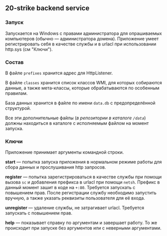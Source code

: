 ## 20-strike backend service

### Запуск

Запускается на Windows с правами администратора для опрашиваемых компьютеров (обычно — администратора домена). Приложение умеет регистрировать себя в качестве службы и в urlacl при использовании http.sys (см "Ключи").

### Состав

В файле `prefixes` хранится адрес для HttpListener.

В файле `classes` хранится список классов WMI, для которых собираются данные, а также мета-классы, которые обрабатываются по особенным правилам.

База данных хранится в файле по имени `data.db` с предопределённой структурой.

Все эти дополнительные файлы (*в репозитории в каталоге `/data`*) должны находиться в каталоге с исполняемым файлом на момент запуска.

### Ключи

Приложение принимает аргументы командной строки.

**start** — попытка запуска приложения в нормальном режиме работы для сбора данных и прослушивания http запросов.

**register** — попытка зарегистрироваться в качестве службы при помощи вызова `sc` и добавления префикса в urlacl при помощи `netsh`. Префикс в данный момент зашит в коде на `+:80`. Требуется запускать с повышением прав. После регистрации службу необходимо запустить вручную, а также указать реквизиты пользователя для её входа.

**unregister** — удаление службы, не затрагивает urlacl. Требуется запускать с повышением прав.

**help** — показывает справку по аргументам и завершает работу. То же происходит при запуске без аргументов или с неверными аргументами.